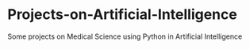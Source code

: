 # Projects-on-Artificial-Intelligence
Some projects on Medical Science using Python in Artificial Intelligence
